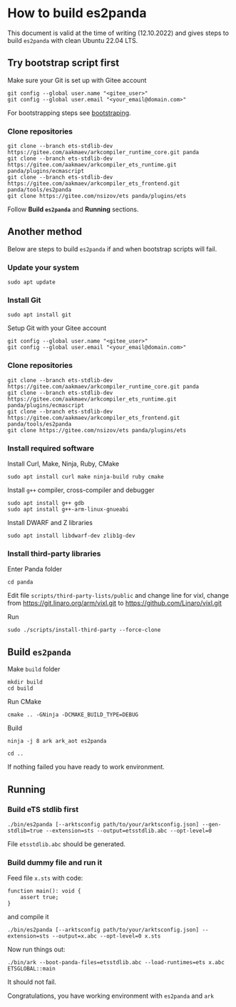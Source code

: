 # How to build es2panda

This document is valid at the time of writing (12.10.2022) and gives steps to build `es2panda` with clean Ubuntu 22.04 LTS.

## Try bootstrap script first

Make sure your Git is set up with Gitee account

```
git config --global user.name "<gitee_user>"
git config --global user.email "<your_email@domain.com>"
```

For bootstrapping steps see [bootstraping](https://gitee.com/openharmony-sig/arkcompiler_runtime_core/blob/master/README.md#bootstrapping).

### Clone repositories

```
git clone --branch ets-stdlib-dev https://gitee.com/aakmaev/arkcompiler_runtime_core.git panda
git clone --branch ets-stdlib-dev https://gitee.com/aakmaev/arkcompiler_ets_runtime.git panda/plugins/ecmascript
git clone --branch ets-stdlib-dev https://gitee.com/aakmaev/arkcompiler_ets_frontend.git panda/tools/es2panda
git clone https://gitee.com/nsizov/ets panda/plugins/ets
```

Follow **Build `es2panda`** and **Running** sections.

## Another method

Below are steps to build `es2panda` if and when bootstrap scripts will fail.

### Update your system

```
sudo apt update
```

### Install Git

```
sudo apt install git
```

Setup Git with your Gitee account

```
git config --global user.name "<gitee_user>"
git config --global user.email "<your_email@domain.com>"
```

### Clone repositories

```
git clone --branch ets-stdlib-dev https://gitee.com/aakmaev/arkcompiler_runtime_core.git panda
git clone --branch ets-stdlib-dev https://gitee.com/aakmaev/arkcompiler_ets_runtime.git panda/plugins/ecmascript
git clone --branch ets-stdlib-dev https://gitee.com/aakmaev/arkcompiler_ets_frontend.git panda/tools/es2panda
git clone https://gitee.com/nsizov/ets panda/plugins/ets
```

### Install required software

Install Curl, Make, Ninja, Ruby, CMake

```
sudo apt install curl make ninja-build ruby cmake
```

Install `g++` compiler, cross-compiler and debugger

```
sudo apt install g++ gdb
sudo apt install g++-arm-linux-gnueabi
```

Install DWARF and Z libraries

```
sudo apt install libdwarf-dev zlib1g-dev
```

### Install third-party libraries

Enter Panda folder
```
cd panda
```

Edit file `scripts/third-party-lists/public` and change line for vixl, change from https://git.linaro.org/arm/vixl.git to https://github.com/Linaro/vixl.git

Run

```
sudo ./scripts/install-third-party --force-clone
```

## Build `es2panda`

Make `build` folder

```
mkdir build
cd build
```

Run CMake

```
cmake .. -GNinja -DCMAKE_BUILD_TYPE=DEBUG
```

Build

```
ninja -j 8 ark ark_aot es2panda

cd ..
```

If nothing failed you have ready to work environment.

## Running

### Build eTS stdlib first

```
./bin/es2panda [--arktsconfig path/to/your/arktsconfig.json] --gen-stdlib=true --extension=sts --output=etsstdlib.abc --opt-level=0
```

File `etsstdlib.abc` should be generated.

### Build dummy file and run it

Feed file `x.sts` with code:

```
function main(): void {
	assert true;
}
```
and compile it

```
./bin/es2panda [--arktsconfig path/to/your/arktsconfig.json] --extension=sts --output=x.abc --opt-level=0 x.sts
```

Now run things out:

```
./bin/ark --boot-panda-files=etsstdlib.abc --load-runtimes=ets x.abc ETSGLOBAL::main
```
It should not fail.

Congratulations, you have working environment with `es2panda` and `ark`
